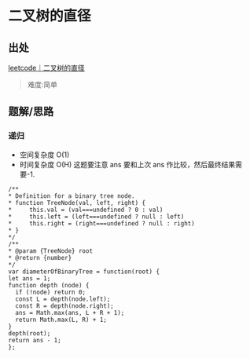# 二叉树的直径

## 出处

[leetcode｜二叉树的直径](https://leetcode-cn.com/problems/diameter-of-binary-tree/)

> 难度:简单

## 题解/思路

### 递归

- 空间复杂度 O(1)
- 时间复杂度 O(H)
  这题要注意 ans 要和上次 ans 作比较，然后最终结果需要-1.

```
/**
* Definition for a binary tree node.
* function TreeNode(val, left, right) {
*     this.val = (val===undefined ? 0 : val)
*     this.left = (left===undefined ? null : left)
*     this.right = (right===undefined ? null : right)
* }
*/
/**
* @param {TreeNode} root
* @return {number}
*/
var diameterOfBinaryTree = function(root) {
let ans = 1;
function depth (node) {
  if (!node) return 0;
  const L = depth(node.left);
  const R = depth(node.right);
  ans = Math.max(ans, L + R + 1);
  return Math.max(L, R) + 1;
}
depth(root);
return ans - 1;
};
```
